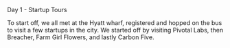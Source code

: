 Day 1 - Startup Tours

To start off, we all met at the Hyatt wharf, registered and hopped on the bus to visit a few startups in the city. We started off by visiting Pivotal Labs, then Breacher, Farm Girl Flowers, and lastly Carbon Five.
